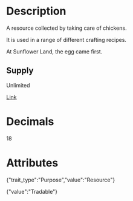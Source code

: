 # Description

A resource collected by taking care of chickens.

It is used in a range of different crafting recipes.

At Sunflower Land, the egg came first.

## Supply

Unlimited

[Link](https://docs.sunflower-land.com/player-guides/raising-animals/chickens)

# Decimals

18

# Attributes

{"trait_type":"Purpose","value":"Resource"}

{"value":"Tradable"}
